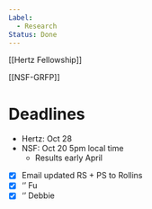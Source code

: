 ```yaml
---
Label:
  - Research
Status: Done
---
```

[[Hertz Fellowship]]

[[NSF-GRFP]]

# Deadlines

- Hertz: Oct 28
- NSF: Oct 20 5pm local time
    - Results early April

  

- [x] Email updated RS + PS to Rollins
- [x] ‘’ Fu
- [x] ‘’ Debbie
